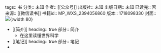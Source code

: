 tags:: 书
分类:: 未知
作者:: [[公众号]]
出版社:: 未知
出版日期:: 未知
已读完:: 否
来源:: [[微信读书]]
书籍id:: MP_WXS_2394056860
版本:: 1718098330
封面:: ![](http://wx.qlogo.cn/mmhead/Q3auHgzwzM4O3TRO5C43g3DPWYLa0x5B4Y4oibk7l21NkA2lC3N0Alg/0){:width 80}

- [[简介]]
  heading:: true
  部分:: 简介
	- 在这里读懂世界科学
- [[笔记]]
  heading:: true
  部分:: 笔记
-
